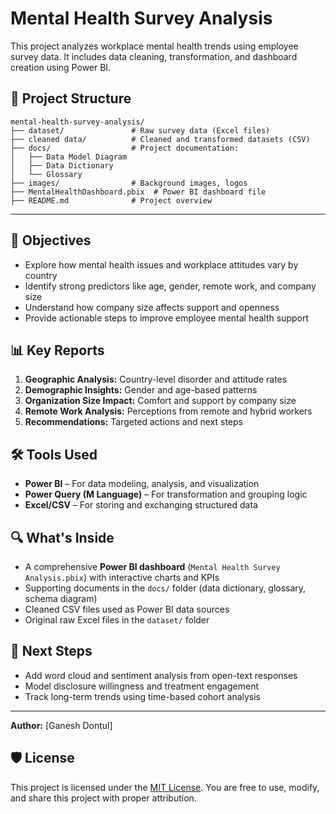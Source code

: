 # Mental Health Survey Analysis
This project analyzes workplace mental health trends using employee survey data. It includes data cleaning, transformation, and dashboard creation using Power BI.


## 📁 Project Structure
```
mental-health-survey-analysis/
├── dataset/               # Raw survey data (Excel files)
├── cleaned data/          # Cleaned and transformed datasets (CSV)
├── docs/                  # Project documentation:
│   ├── Data Model Diagram
│   ├── Data Dictionary
│   └── Glossary
├── images/                # Background images, logos
├── MentalHealthDashboard.pbix  # Power BI dashboard file
├── README.md              # Project overview
```
---
## 🎯 Objectives

- Explore how mental health issues and workplace attitudes vary by country
- Identify strong predictors like age, gender, remote work, and company size
- Understand how company size affects support and openness
- Provide actionable steps to improve employee mental health support

## 📊 Key Reports

1. **Geographic Analysis:** Country-level disorder and attitude rates
2. **Demographic Insights:** Gender and age-based patterns
3. **Organization Size Impact:** Comfort and support by company size
4. **Remote Work Analysis:** Perceptions from remote and hybrid workers
5. **Recommendations:** Targeted actions and next steps

## 🛠️ Tools Used

- **Power BI** – For data modeling, analysis, and visualization
- **Power Query (M Language)** – For transformation and grouping logic
- **Excel/CSV** – For storing and exchanging structured data

## 🔍 What's Inside

- A comprehensive **Power BI dashboard** (`Mental Health Survey Analysis.pbix`) with interactive charts and KPIs
- Supporting documents in the `docs/` folder (data dictionary, glossary, schema diagram)
- Cleaned CSV files used as Power BI data sources
- Original raw Excel files in the `dataset/` folder

## 🚀 Next Steps

- Add word cloud and sentiment analysis from open-text responses
- Model disclosure willingness and treatment engagement
- Track long-term trends using time-based cohort analysis

---

**Author:** [Ganesh Dontul]  

## 🛡️ License

This project is licensed under the [MIT License](LICENSE). You are free to use, modify, and share this project with proper attribution.
